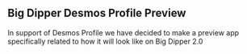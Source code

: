 ## Big Dipper Desmos Profile Preview
In support of Desmos Profile we have decided to make a preview app specifically related to how it will look like on Big Dipper 2.0
